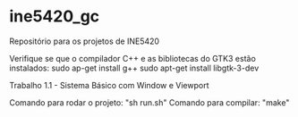 # ine5420_gc
Repositório para os projetos de INE5420

Verifique se que o compilador C++ e as bibliotecas do GTK3 estão instalados:
	sudo ap-get install g++
	sudo apt-get install libgtk-3-dev


Trabalho 1.1 - Sistema Básico com Window e Viewport

Comando para rodar o projeto: "sh run.sh"
Comando para compilar: "make"
